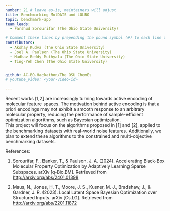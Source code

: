 ```yaml
---
number: 21 # leave as-is, maintainers will adjust
title: Benchmarking MolDAIS and LOLBO
topic: benchmark-app
team_leads:
  - Farshud Sorourifar (The Ohio State University)

# Comment these lines by prepending the pound symbol (#) to each line to hide these elements
contributors:
  - Akshay Kudva (The Ohio State University)
  - Joel A. Paulson (The Ohio State University)
  - Madhav Reddy Muthyala (The Ohio State University)
  - Ting-Yeh Chen (The Ohio State University)


github: AC-BO-Hackathon/The_OSU_ChemEs
# youtube_video: <your-video-id>

---
```


Recent works [1,2] are increasingly turning towards active encoding of molecular feature spaces. The motivation behind active encoding is that a priori encodings may not exhibit a smooth response to an arbitrary molecular property, reducing the performance of sample-efficient optimization algorithms, such as Bayesian optimization.    
This project will focus on the algorithms proposed in [1] and [2], applied to the benchmarking datasets with real-world noise features. Additionally, we plan to extend these algorithms to the constrained and multi-objective benchmarking datasets.

References:

1. Sorourifar, F., Banker, T., & Paulson, J. A. (2024). Accelerating Black-Box Molecular Property Optimization by Adaptively Learning Sparse Subspaces. arXiv [q-Bio.BM]. Retrieved from http://arxiv.org/abs/2401.01398

2. Maus, N., Jones, H. T., Moore, J. S., Kusner, M. J., Bradshaw, J., & Gardner, J. R. (2023). Local Latent Space Bayesian Optimization over Structured Inputs. arXiv [Cs.LG]. Retrieved from http://arxiv.org/abs/2201.11872
